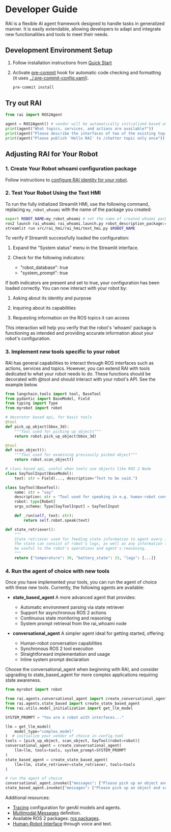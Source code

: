 # Developer Guide

RAI is a flexible AI agent framework designed to handle tasks in generalized manner.
It is easily extendable, allowing developers to adapt and integrate new functionalities and tools to meet their needs.

## Development Environment Setup

1. Follow installation instructions from [Quick Start](../README.md#quick-start)
2. Activate [pre-commit](https://pre-commit.com) hook for automatic code checking
   and formatting (it uses [../.pre-commit-config.yaml](../.pre-commit-config.yaml)).

   ```bash
   pre-commit install
   ```

## Try out RAI

```python
from rai import ROS2Agent

agent = ROS2Agent() # vendor will be automatically initialized based on the config.toml
print(agent("What topics, services, and actions are available?"))
print(agent("Please describe the interfaces of two of the existing topics."))
print(agent("Please publish 'Hello RAI' to /chatter topic only once")) # make sure to listen first ros2 topic echo /chatter
```

## Adjusting RAI for Your Robot

### 1. Create Your Robot whoami configuration package

Follow instructions to [configure RAI identity for your robot](create_robots_whoami.md).

### 2. Test Your Robot Using the Text HMI

To run the fully initialized Streamlit HMI, use the following command, replacing `my_robot_whoami` with the name of the package you created:

```bash
export ROBOT_NAME=my_robot_whoami # set the name of created whoami package
ros2 launch rai_whoami rai_whoami.launch.py robot_description_package:=$ROBOT_NAME &
streamlit run src/rai_hmi/rai_hmi/text_hmi.py $ROBOT_NAME
```

To verify if Streamlit successfully loaded the configuration:

1. Expand the "System status" menu in the Streamlit interface.

2. Check for the following indicators:
   - "robot_database": true
   - "system_prompt": true

If both indicators are present and set to true, your configuration has been loaded correctly. You can now interact with your robot by:

1. Asking about its identity and purpose

2. Inquiring about its capabilities

3. Requesting information on the ROS topics it can access

This interaction will help you verify that the robot's 'whoami' package is functioning as intended and providing accurate information about your robot's configuration.

### 3. Implement new tools specific to your robot

RAI has general capabilities to interact through ROS interfaces such as actions, services and topics.
However, you can extend RAI with tools dedicated to what your robot needs to do.
These functions should be decorated with @tool and should interact with your robot's API.
See the example below.

```python
from langchain.tools import tool, BaseTool
from pydantic import BaseModel, Field
from typing import Type
from myrobot import robot

# decorator based api, for basic tools
@tool
def pick_up_object(bbox_3d):
    """Tool used for picking up objects"""
    return robot.pick_up_object(bbox_3d)

@tool
def scan_object():
    """Tool used for examining previously picked object"""
    return robot.scan_object()

# class based api, useful when tools use objects like ROS 2 Node
class SayToolInput(BaseModel):
    text: str = Field(..., description="Text to be said.")

class SayTool(BaseTool):
    name: str = "say"
    description: str = "Tool used for speaking in e.g. human-robot conversation"
    robot: type[Robot]
    args_schema: Type[SayToolInput] = SayToolInput

    def _run(self, text: str):
        return self.robot.speak(text)

def state_retriever():
    """
    State retriever used for feeding state information to agent every iteration.
    The state can consist of robot's logs, as well as any information that might
    be useful to the robot's operations and agent's reasoning.
    """
    return {"temperature": 30, "battery_state": 33, "logs": [...]}

```

### 4. Run the agent of choice with new tools

Once you have implemented your tools, you can run the agent of choice with these new tools.
Currently, the following agents are available:

- **state_based_agent**
  A more advanced agent that provides:

  - Automatic environment parsing via state retriever
  - Support for asynchronous ROS 2 actions
  - Continuous state monitoring and reasoning
  - System prompt retrieval from the rai_whoami node

- **conversational_agent**
  A simpler agent ideal for getting started, offering:
  - Human-robot conversation capabilities
  - Synchronous ROS 2 tool execution
  - Straightforward implementation and usage
  - Inline system prompt declaration

Choose the conversational_agent when beginning with RAI, and consider upgrading to state_based_agent for more complex applications requiring state awareness.

```python
from myrobot import robot

from rai.agents.conversational_agent import create_conversational_agent
from rai.agents.state_based import create_state_based_agent
from rai.utils.model_initialization import get_llm_model

SYSTEM_PROMPT = "You are a robot with interfaces..."

llm = get_llm_model(
    model_type="complex_model"
)  # initialize your vendor of choice in config.toml
tools = [pick_up_object, scan_object, SayTool(robot=robot)]
conversational_agent = create_conversational_agent(
    llm=llm, tools=tools, system_prompt=SYSTEM_PROMPT
)
state_based_agent = create_state_based_agent(
    llm=llm, state_retriever=state_retriever, tools=tools
)

# run the agent of choice
conversational_agent.invoke({"messages": ["Please pick up an object and scan it."]})
state_based_agent.invoke({"messages": ["Please pick up an object and scan it."]})
```

Additional resources:

- [Tracing](tracing.md) configuration for genAI models and agents.
- [Multimodal Messages](multimodal_messages.md) definition.
- Available ROS 2 packages: [ros packages](ros_packages.md).
- [Human-Robot Interface](human_robot_interface.md) through voice and text.
